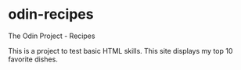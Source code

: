 # odin-recipes
The Odin Project - Recipes

This is a project to test basic HTML skills. This site displays my top 10 favorite dishes.